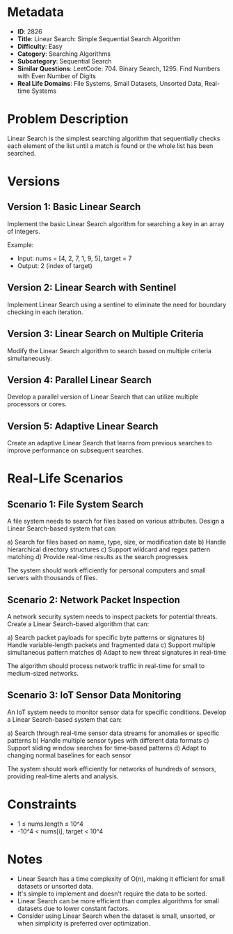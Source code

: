 # Metadata

- **ID**: 2826
- **Title**: Linear Search: Simple Sequential Search Algorithm
- **Difficulty**: Easy
- **Category**: Searching Algorithms
- **Subcategory**: Sequential Search
- **Similar Questions**: LeetCode: 704. Binary Search, 1295. Find Numbers with Even Number of Digits
- **Real Life Domains**: File Systems, Small Datasets, Unsorted Data, Real-time Systems

# Problem Description

Linear Search is the simplest searching algorithm that sequentially checks each element of the list until a match is found or the whole list has been searched.

# Versions

## Version 1: Basic Linear Search

Implement the basic Linear Search algorithm for searching a key in an array of integers.

Example:
- Input: nums = [4, 2, 7, 1, 9, 5], target = 7
- Output: 2 (index of target)

## Version 2: Linear Search with Sentinel

Implement Linear Search using a sentinel to eliminate the need for boundary checking in each iteration.

## Version 3: Linear Search on Multiple Criteria

Modify the Linear Search algorithm to search based on multiple criteria simultaneously.

## Version 4: Parallel Linear Search

Develop a parallel version of Linear Search that can utilize multiple processors or cores.

## Version 5: Adaptive Linear Search

Create an adaptive Linear Search that learns from previous searches to improve performance on subsequent searches.

# Real-Life Scenarios

## Scenario 1: File System Search

A file system needs to search for files based on various attributes. Design a Linear Search-based system that can:

a) Search for files based on name, type, size, or modification date
b) Handle hierarchical directory structures
c) Support wildcard and regex pattern matching
d) Provide real-time results as the search progresses

The system should work efficiently for personal computers and small servers with thousands of files.

## Scenario 2: Network Packet Inspection

A network security system needs to inspect packets for potential threats. Create a Linear Search-based algorithm that can:

a) Search packet payloads for specific byte patterns or signatures
b) Handle variable-length packets and fragmented data
c) Support multiple simultaneous pattern matches
d) Adapt to new threat signatures in real-time

The algorithm should process network traffic in real-time for small to medium-sized networks.

## Scenario 3: IoT Sensor Data Monitoring

An IoT system needs to monitor sensor data for specific conditions. Develop a Linear Search-based system that can:

a) Search through real-time sensor data streams for anomalies or specific patterns
b) Handle multiple sensor types with different data formats
c) Support sliding window searches for time-based patterns
d) Adapt to changing normal baselines for each sensor

The system should work efficiently for networks of hundreds of sensors, providing real-time alerts and analysis.

# Constraints

- 1 ≤ nums.length ≤ 10^4
- -10^4 < nums[i], target < 10^4

# Notes

- Linear Search has a time complexity of O(n), making it efficient for small datasets or unsorted data.
- It's simple to implement and doesn't require the data to be sorted.
- Linear Search can be more efficient than complex algorithms for small datasets due to lower constant factors.
- Consider using Linear Search when the dataset is small, unsorted, or when simplicity is preferred over optimization.